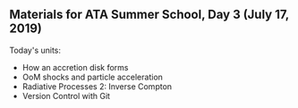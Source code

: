 ## Materials for ATA Summer School, Day 3 (July 17, 2019)

Today's units: 

* How an accretion disk forms
* OoM shocks and particle acceleration
* Radiative Processes 2: Inverse Compton
* Version Control with Git

